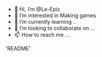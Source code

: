 - 👋 Hi, I’m @Le-Epic
- 👀 I’m interested in Making games
- 🌱 I’m currently learning ..
- 💞️ I’m looking to collaborate on ...
- 📫 How to reach me ...

'README'
<!---
Le-Epic/Le-Epic is a ✨ special ✨ repository because its `README.md` (this file) appears on your GitHub profile.
You can click the Preview link to take a look at your changes.
--->
